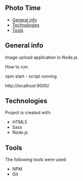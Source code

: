 ## Photo Time
* [General info](#general-info)
* [Technologies](#technologies)
* [Tools](#tools)

## General info
Image upload application in Node.js.

How to run:

npm start - script running

http://localhost:9000/

## Technologies
Project is created with:
* HTML5
* Sass
* Node.js

## Tools
The following tools were used:
* NPM
* Git

